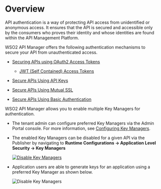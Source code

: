 # Overview

API authentication is a way of protecting API access from unidentified or anonymous access. It ensures that the API is secured and accessible only by the consumers who proves their identity and whose identities are found within the API Management Platform. 

WSO2 API Manager offers the following authentication mechanisms to secure your API from unauthenticated access.

- [Securing APIs using OAuth2 Access Tokens]({{base_path}}/design/api-security/api-authentication/secure-apis-using-oauth2-tokens)

    - [JWT (Self Contained) Access Tokens]({{base_path}}/design/api-security/oauth2/access-token-types/jwt-tokens)
    
- [Secure APIs Using API Keys]({{base_path}}/design/api-security/api-authentication/secure-apis-using-api-keys)

- [Secure APIs Using Mutual SSL]({{base_path}}/design/api-security/api-authentication/secure-apis-using-mutual-ssl)

- [Secure APIs Using Basic Authentication]({{base_path}}/design/api-security/api-authentication/secure-apis-using-basic-authentication)


WSO2 API Manager allows you to enable multiple Key Managers for authentication.

- The tenant admin can configure preferred Key Managers via the Admin Portal console. For more information, see
[Configuring Key Managers]({{base_path}}/administer/key-managers/overview).

- The enabled Key Managers can be disabled for a given API via the Publisher by navigating to
**Runtime Configurations -> Application Level Security -> Key Managers**

    [![Disable Key Managers]({{base_path}}/assets/img/learn/multiple-km-publisher.png)]({{base_path}}/assets/img/learn/multiple-km-publisher.png)

- Application users are able to generate keys for an application using a preferred Key Manager as shown below.

    ![Disable Key Managers]({{base_path}}/assets/img/learn/multiple-km-devportal.png)
